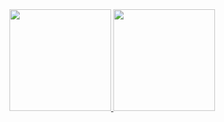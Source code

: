 <!--
**ppinheiro99/ppinheiro99** is a ✨ _special_ ✨ repository because its `README.md` (this file) appears on your GitHub profile.

Here are some ideas to get you started:

- 🔭 I’m currently working on ...
- 🌱 I’m currently learning ...
- 👯 I’m looking to collaborate on ...
- 🤔 I’m looking for help with ...
- 💬 Ask me about ...
- 📫 How to reach me: ...
- 😄 Pronouns: ...
- ⚡ Fun fact: ...
-->
 <div>
  <a href="https://github.com/ppinheiro99">
  <img height="180em" src="https://github-readme-stats.vercel.app/api?username=ppinheiro99&show_icons=true&theme=dark&include_all_commits=true&count_private=true"/>
  <img height="180em " src="https://github-readme-stats.vercel.app/api/top-langs/?username=ppinheiro99&layout=compact&langs_count=7&theme=dark"/>
</div>
